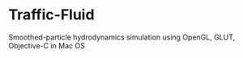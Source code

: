 # Traffic-Fluid

Smoothed-particle hydrodynamics simulation using OpenGL, GLUT, Objective-C in Mac OS
